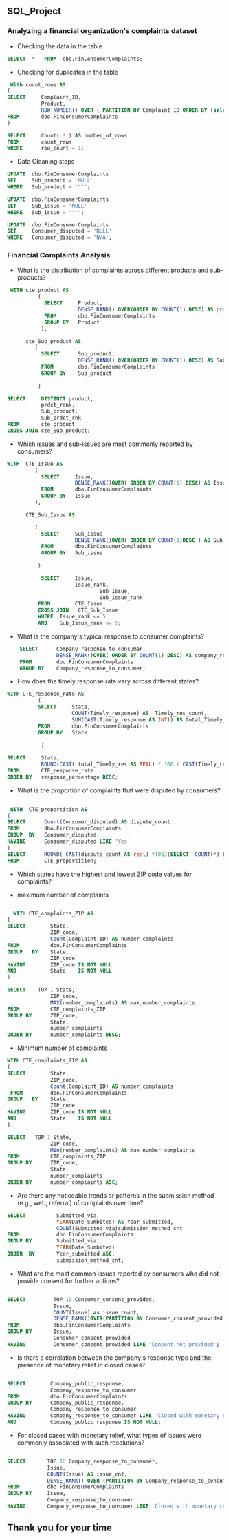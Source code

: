 ## SQL_Project
### Analyzing a financial organization's complaints dataset 

- Checking the data in the table

```sql
SELECT  *   FROM  dbo.FinConsumerComplaints;
```
- Checking for duplicates in the table
  
```sql
 With count_rows AS 
(
SELECT     Complaint_ID,
           Product,
           ROW_NUMBER() OVER ( PARTITION BY Complaint_ID ORDER BY (select 1)) as row_count
FROM       dbo.FinConsumerComplaints
)

SELECT     Count( * ) AS number_of_rows
FROM       count_rows
WHERE      row_count = 1;
```

- Data Cleaning steps

```sql
UPDATE  dbo.FinConsumerComplaints
SET     Sub_product = 'NULL'
WHERE   Sub_product = '""';
```
```sql
UPDATE  dbo.FinConsumerComplaints
SET     Sub_issue = 'NULL'
WHERE   Sub_issue = '""'; 
```
```sql
UPDATE  dbo.FinConsumerComplaints
SET     Consumer_disputed = 'NULL'
WHERE   Consumer_disputed = 'N/A';
```

### Financial Complaints Analysis
- What is the distribution of complaints across different products and sub-products?
```sql
 WITH cte_product AS  
          (
            SELECT     Product,
                       DENSE_RANK() OVER(ORDER BY COUNT(1) DESC) AS prdct_rank
            FROM       dbo.FinConsumerComplaints
            GROUP BY   Product
           ),

      cte_Sub_product AS
         (
           SELECT      Sub_product,
                       DENSE_RANK() OVER(ORDER BY COUNT(1) DESC) AS Sub_prdct_rnk
           FROM        dbo.FinConsumerComplaints
           GROUP BY    Sub_product
		  
          )

SELECT     DISTINCT product,
           prdct_rank,
           Sub_product,
           Sub_prdct_rnk
FROM       cte_product
CROSS JOIN cte_Sub_product;
```

-  Which issues and sub-issues are most commonly reported by consumers?
  
```sql
WITH  CTE_Issue AS
         (
           SELECT     Issue,
                      DENSE_RANK()OVER( ORDER BY COUNT(1) DESC) AS Issue_rank
           FROM       dbo.FinConsumerComplaints
           GROUP BY   Issue
         ),  

      CTE_Sub_Issue AS

         (
           SELECT     Sub_issue,
                      DENSE_RANK()OVER( ORDER BY COUNT(1)DESC ) AS Sub_Issue_rank
           FROM       dbo.FinConsumerComplaints
           GROUP BY   Sub_issue
    
          )

		   SELECT     Issue,
		              Issue_rank,
                              Sub_Issue,
                              Sub_Issue_rank
		  FROM        CTE_Issue
		  CROSS JOIN   CTE_Sub_Issue
		  WHERE  Issue_rank <= 5
		  AND    Sub_Issue_rank <= 5;
```

  - What is the company's typical response to consumer complaints?
    
```sql
    SELECT      Company_response_to_consumer,
                DENSE_RANK()OVER( ORDER BY COUNT(1) DESC) AS company_response_rank
    FROM        dbo.FinConsumerComplaints
    GROUP BY    Company_response_to_consumer;
```

- How does the timely response rate vary across different states?
  
```sql
WITH CTE_response_rate AS
          (
          SELECT     State,
                     COUNT(Timely_response) AS  Timely_res_count,
                     SUM(CAST(Timely_response AS INT)) AS total_Timely_res
          FROM       dbo.FinConsumerComplaints
          GROUP BY   State
          
           )

SELECT     State,
           ROUND(CAST( total_Timely_res AS REAL) * 100 / CAST(Timely_res_count AS REAL),2)  AS response_percentage
FROM       CTE_response_rate
ORDER BY   response_percentage DESC;

```

-  What is the proportion of complaints that were disputed by consumers?
  
``` sql
 
 WITH  CTE_proportition AS 
(
SELECT      Count(Consumer_disputed) AS dispute_count
FROM        dbo.FinConsumerComplaints
GROUP  BY   Consumer_disputed
HAVING      Consumer_disputed LIKE 'Yes'
)
SELECT      ROUND( CAST(dispute_count AS real) *100/(SELECT  COUNT(*) FROM dbo.FinConsumerComplaints),2) AS  dispute_proportion
FROM        CTE_proportition;

```
- Which states have the highest and lowest  ZIP code values for complaints?
  
- maximum number of complaints
  
```sql

  WITH CTE_complaints_ZIP AS
(
SELECT        State,
              ZIP_code,
              Count(Complaint_ID) AS number_complaints
FROM          dbo.FinConsumerComplaints
GROUP   BY    State,
              ZIP_code
HAVING        ZIP_code IS NOT NULL
AND           State    IS NOT NULL
)

SELECT    TOP 1 State,
              ZIP_code,
              MAX(number_complaints) AS max_number_complaints
FROM          CTE_complaints_ZIP
GROUP BY      ZIP_code,
              State,
              number_complaints
ORDER BY      number_complaints DESC;

```

- Minimum number of complaints

``` sql
WITH CTE_complaints_ZIP AS
(
SELECT        State,
              ZIP_code,
              Count(Complaint_ID) AS number_complaints
 FROM         dbo.FinConsumerComplaints
GROUP   BY    State,
              ZIP_code
HAVING        ZIP_code IS NOT NULL
AND           State    IS NOT NULL
)

SELECT   TOP 1 State,
              ZIP_code,
              Min(number_complaints) AS max_number_complaints
FROM          CTE_complaints_ZIP
GROUP BY      ZIP_code,
              State,
			  number_complaints
ORDER BY      number_complaints ASC;

```
- Are there any noticeable trends or patterns in the submission method (e.g., web, referral) of complaints over time?
  
```sql
SELECT          Submitted_via,
                YEAR(Date_Sumbited) AS Year_submitted,
                COUNT(Submitted_via)submission_method_cnt
FROM            dbo.FinConsumerComplaints
GROUP BY        Submitted_via,
                YEAR(Date_Sumbited)
ORDER  BY       Year_submitted ASC,
                submission_method_cnt;
```

- What are the most common issues reported by consumers who did not provide consent for further actions?
  
```sql

SELECT         TOP 10 Consumer_consent_provided,
               Issue,
               COUNT(Issue) as issue_count,
               DENSE_RANK()OVER(PARTITION BY Consumer_consent_provided ORDER BY COUNT(Issue) DESC) AS rnk
FROM           dbo.FinConsumerComplaints
GROUP BY       Issue,
               Consumer_consent_provided
HAVING         Consumer_consent_provided LIKE 'Consent not provided';

```
- Is there a correlation between the company's response type and the presence of monetary relief in closed cases?
  
```sql

SELECT        Company_public_response,
              Company_response_to_consumer
FROM          dbo.FinConsumerComplaints
GROUP BY      Company_public_response,
              Company_response_to_consumer
HAVING        Company_response_to_consumer LIKE 'Closed with monetary relief'
AND           Company_public_response IS NOT NULL;

```
- For closed cases with monetary relief, what types of issues were commonly associated with such resolutions?
  
```sql

SELECT       TOP 10 Company_response_to_consumer,
             Issue,
             COUNT(Issue) AS issue_cnt,
             DENSE_RANK() OVER (PARTITION BY Company_response_to_consumer ORDER BY COUNT(Issue) DESC) AS issue_rank
FROM         dbo.FinConsumerComplaints
GROUP BY     Issue,
             Company_response_to_consumer
HAVING       Company_response_to_consumer LIKE 'Closed with monetary relief';
```

## Thank you for your time

			   
  


  


